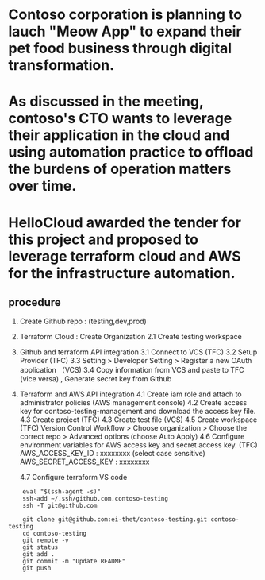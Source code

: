 # Contoso corporation is planning to lauch "Meow App" to expand their pet food business through digital transformation.
# As discussed in the meeting, contoso's CTO wants to leverage their application in the cloud and using automation practice to offload the burdens of operation matters over time.
# HelloCloud awarded the tender for this project and proposed to leverage terraform cloud and AWS for the infrastructure automation.

## procedure
1. Create Github repo : (testing,dev,prod)
2. Terraform Cloud : Create Organization
    2.1 Create testing workspace

3. Github and terraform API integration
    3.1 Connect to VCS (TFC)
    3.2 Setup Provider (TFC)
    3.3 Setting > Developer Setting > Register a new OAuth application （VCS)
    3.4 Copy information from VCS and paste to TFC (vice versa) , Generate secret key from Github

4. Terraform and AWS API integration
    4.1 Create iam role and attach to administrator policies (AWS management console)
    4.2 Create access key for contoso-testing-management and download the access key file.
    4.3 Create project (TFC)
    4.3 Create test file (VCS)
    4.5 Create workspace (TFC)
        Version Control Workflow > Choose organization > Choose the correct repo > Advanced options (choose Auto Apply)
    4.6 Configure environment variables for AWS access key and secret access key. (TFC)
        AWS_ACCESS_KEY_ID : xxxxxxxx  (select case sensitive)
        AWS_SECRET_ACCESS_KEY : xxxxxxxx 

    4.7 Configure terraform VS code
```
    eval "$(ssh-agent -s)"
    ssh-add ~/.ssh/github.com.contoso-testing
    ssh -T git@github.com

    git clone git@github.com:ei-thet/contoso-testing.git contoso-testing
    cd contoso-testing
    git remote -v
    git status
    git add .
    git commit -m "Update README"
    git push
```        


